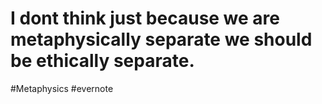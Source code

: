 # I dont think just because we are metaphysically separate we should be ethically separate.

\#Metaphysics #evernote

